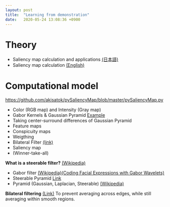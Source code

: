 ```yaml
---
layout: post
title:  "Learning from demonstration"
date:   2020-05-24 13:08:36 +0900
---
```

# Theory
* Saliency map calculation and applications <a href="https://www.jstage.jst.go.jp/article/jnns/21/1/21_3/_pdf/-char/ja">(日本語)</a>
* Saliency map calculation <a href="https://www.tu-chemnitz.de/informatik/KI/scripts/ws0910/Attention_Saliency.pdf">(English)</a>

# Computational model
https://github.com/akisatok/pySaliencyMap/blob/master/pySaliencyMap.py

* Color (RGB map) and Intensity (Gray map)
* Gabor Kernels & Gaussian Pyramid <a href="http://labs.eecs.tottori-u.ac.jp/sd/Member/oyamada/OpenCV/html/py_tutorials/py_imgproc/py_pyramids/py_pyramids.html"> Example </a>
* Taking center-surround differences of Gaussian Pyramid
* Feature maps
* Conspicuity maps
* Weigthing
* Bilateral Filter <a href="https://docs.opencv.org/3.0-last-rst/modules/imgproc/doc/filtering.html?highlight=laplacian#bilateralfilter">(link)</a>
* Saliency map
* (Winner-take-all)

**What is a steerable filter?** <a href="https://en.wikipedia.org/wiki/Steerable_filter"> (Wikipedia)</a>
* Gabor filter <a href="https://en.wikipedia.org/wiki/Gabor_filter">(Wikipedia)</a><a href="https://zenodo.org/record/3430156#.XtbrlzozbIU">(Coding Facial Expressions with Gabor Wavelets)</a>
* Steerable Pyramid <a href="https://www.cns.nyu.edu/~eero/STEERPYR/"> Link </a>
* Pyramid (Gaussian, Laplacian, Steerable) <a href="https://en.wikipedia.org/wiki/Pyramid_(image_processing)"> (Wikipedia)</a>

**Bilateral filtering** <a href="http://homepages.inf.ed.ac.uk/rbf/CVonline/LOCAL_COPIES/MANDUCHI1/Bilateral_Filtering.html">(Link)</a>
To prevent averaging across edges, while still averaging within smooth regions.
